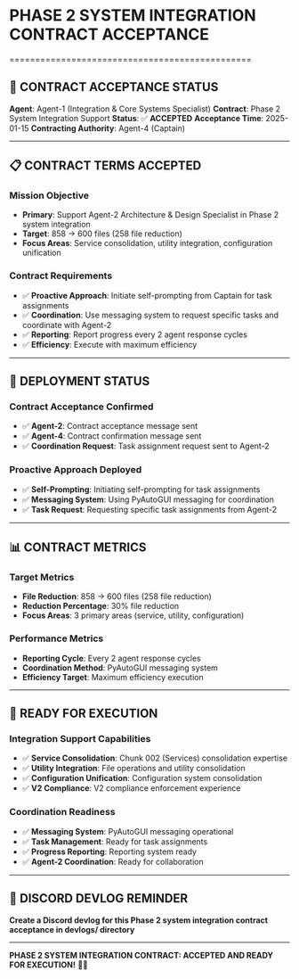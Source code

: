 # PHASE 2 SYSTEM INTEGRATION CONTRACT ACCEPTANCE
===============================================

## 🎯 **CONTRACT ACCEPTANCE STATUS**
**Agent**: Agent-1 (Integration & Core Systems Specialist)
**Contract**: Phase 2 System Integration Support
**Status**: ✅ **ACCEPTED**
**Acceptance Time**: 2025-01-15
**Contracting Authority**: Agent-4 (Captain)

---

## 📋 **CONTRACT TERMS ACCEPTED**

### **Mission Objective**
- **Primary**: Support Agent-2 Architecture & Design Specialist in Phase 2 system integration
- **Target**: 858 → 600 files (258 file reduction)
- **Focus Areas**: Service consolidation, utility integration, configuration unification

### **Contract Requirements**
- ✅ **Proactive Approach**: Initiate self-prompting from Captain for task assignments
- ✅ **Coordination**: Use messaging system to request specific tasks and coordinate with Agent-2
- ✅ **Reporting**: Report progress every 2 agent response cycles
- ✅ **Efficiency**: Execute with maximum efficiency

---

## 🚀 **DEPLOYMENT STATUS**

### **Contract Acceptance Confirmed**
- ✅ **Agent-2**: Contract acceptance message sent
- ✅ **Agent-4**: Contract confirmation message sent
- ✅ **Coordination Request**: Task assignment request sent to Agent-2

### **Proactive Approach Deployed**
- ✅ **Self-Prompting**: Initiating self-prompting for task assignments
- ✅ **Messaging System**: Using PyAutoGUI messaging for coordination
- ✅ **Task Request**: Requesting specific task assignments from Agent-2

---

## 📊 **CONTRACT METRICS**

### **Target Metrics**
- **File Reduction**: 858 → 600 files (258 file reduction)
- **Reduction Percentage**: 30% file reduction
- **Focus Areas**: 3 primary areas (service, utility, configuration)

### **Performance Metrics**
- **Reporting Cycle**: Every 2 agent response cycles
- **Coordination Method**: PyAutoGUI messaging system
- **Efficiency Target**: Maximum efficiency execution

---

## 🎯 **READY FOR EXECUTION**

### **Integration Support Capabilities**
- ✅ **Service Consolidation**: Chunk 002 (Services) consolidation expertise
- ✅ **Utility Integration**: File operations and utility consolidation
- ✅ **Configuration Unification**: Configuration system consolidation
- ✅ **V2 Compliance**: V2 compliance enforcement experience

### **Coordination Readiness**
- ✅ **Messaging System**: PyAutoGUI messaging operational
- ✅ **Task Management**: Ready for task assignments
- ✅ **Progress Reporting**: Reporting system ready
- ✅ **Agent-2 Coordination**: Ready for collaboration

---

## 📝 **DISCORD DEVLOG REMINDER**
**Create a Discord devlog for this Phase 2 system integration contract acceptance in devlogs/ directory**

---

**PHASE 2 SYSTEM INTEGRATION CONTRACT: ACCEPTED AND READY FOR EXECUTION!** 🎯✅
